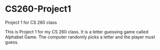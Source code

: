 # CS260-Project1
Project 1 for CS 260 class

This is Project 1 for my CS 260 class.  It is a letter guessing game called Alphabet Game.
The computer randomly picks a letter and the player must guess.

